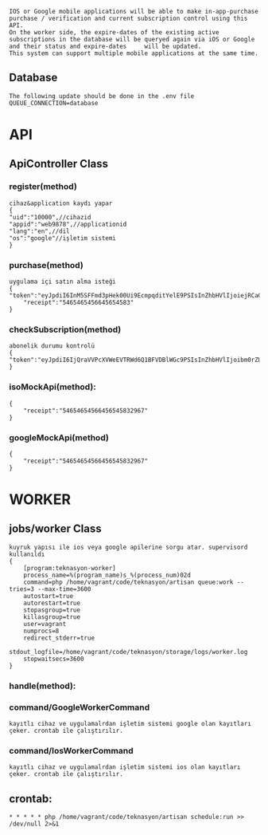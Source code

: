     IOS or Google mobile applications will be able to make in-app-purchase purchase / verification and current subscription control using this API.
    On the worker side, the expire-dates of the existing active subscriptions in the database will be queryed again via iOS or Google and their status and expire-dates     will be updated.
    This system can support multiple mobile applications at the same time.
## Database
    The following update should be done in the .env file
    QUEUE_CONNECTION=database
# API
## ApiController Class
### register(method)
    cihaz&application kaydı yapar
	{
	"uid":"10000",//cihazid
	"appid":"web9878",//applicationid
	"lang":"en",//dil
	"os":"google"//işletim sistemi
	}
### purchase(method)
    uygulama içi satın alma isteği
	{	"token":"eyJpdiI6InM5SFFmd3pHek00Ui9EcmpqditYelE9PSIsInZhbHVlIjoiejRCaGNqbU1HL3d6MWlLSE15Mk0ydVgxOC83Q2c5Zk5ZRENkUFNOWTVTdz0iLCJtYWMiOiI4NGQ4OWJkY2RmY2VmMTVkMGE5ODY5YTA1NjZiMTk2MjI5NTBhOWY0YWU1YjY3NDVjZDJmNDVkNjg2ZmEwZDY5In0=",
		"receipt":"5465465456645654583"
	}
### checkSubscription(method)
    abonelik durumu kontrolü
	{	"token":"eyJpdiI6IjQraVVPcXVWeEVTRWd6Q1BFVDBlWGc9PSIsInZhbHVlIjoibm0rZUEvZngxVkNNSjgwUWRYSEd3Qkx6SUJaeGVnUlA0TFRuNkxuQ2oyZz0iLCJtYWMiOiI4Y2MwZGUyMDE1ZjM0MzA3MzljOTk1ZWYwNTA4OTEyMDBmY2E2YjJmZjFiMDU2NGY3NWZlOWZjMTkwMjVlZDRk0="
	}	
### isoMockApi(method):
    {
        "receipt":"54654654566456545832967"
    }
### googleMockApi(method)
    {
        "receipt":"54654654566456545832967"
    }

# WORKER
## jobs/worker Class
    kuyruk yapısı ile ios veya google apilerine sorgu atar. supervisord kullanıldı
    {
        [program:teknasyon-worker]
        process_name=%(program_name)s_%(process_num)02d
        command=php /home/vagrant/code/teknasyon/artisan queue:work --tries=3 --max-time=3600
        autostart=true
        autorestart=true
        stopasgroup=true
        killasgroup=true
        user=vagrant
        numprocs=8
        redirect_stderr=true
        stdout_logfile=/home/vagrant/code/teknasyon/storage/logs/worker.log
        stopwaitsecs=3600
    }

### handle(method):
### command/GoogleWorkerCommand 
    kayıtlı cihaz ve uygulamalrdan işletim sistemi google olan kayıtları çeker. crontab ile çalıştırılır.
### command/IosWorkerCommand 
    kayıtlı cihaz ve uygulamalrdan işletim sistemi ios olan kayıtları çeker. crontab ile çalıştırılır.
## crontab:
    * * * * * php /home/vagrant/code/teknasyon/artisan schedule:run >> /dev/null 2>&1
